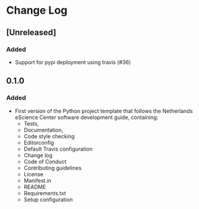 # Change Log

## [Unreleased]

### Added

* Support for pypi deployment using travis (#36)

## 0.1.0

### Added

* First version of the Python project template that follows the Netherlands eScience Center software development guide, containing:
	- Tests,
	- Documentation,
	- Code style checking
	- Editorconfig
	- Default Travis configuration
	- Change log
	- Code of Conduct
	- Contributing guidelines
	- License
	- Manifest.in
	- README
	- Requirements.txt
	- Setup configuration

